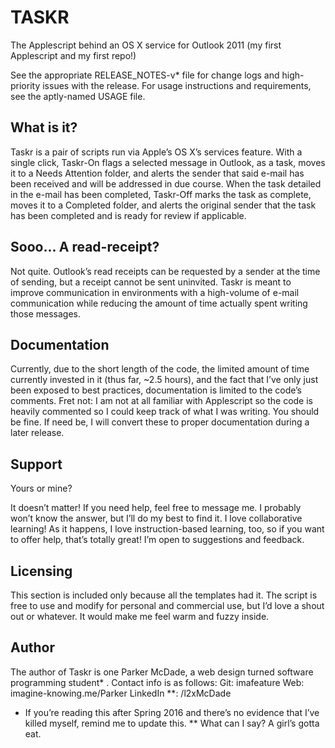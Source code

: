 # TASKR
The Applescript behind an OS X service for Outlook 2011 (my first Applescript and my first repo!)

See the appropriate RELEASE_NOTES-v* file for change logs and high-priority issues with the release. 
For usage instructions and requirements, see the aptly-named USAGE file. 

What is it?
-------
Taskr is a pair of scripts run via Apple’s OS X’s services feature. With a single click, Taskr-On flags a selected message in Outlook, as a task, moves it to a Needs Attention folder, and alerts the sender that said e-mail has been received and will be addressed in due course. When the task detailed in the e-mail has been completed, Taskr-Off marks the task as complete, moves it to a Completed folder, and alerts the original sender that the task has been completed and is ready for review if applicable.

Sooo... A read-receipt?
-------
Not quite. Outlook’s read receipts can be requested by a sender at the time of sending, but a receipt cannot be sent uninvited. Taskr is meant to improve communication in environments with a high-volume of e-mail communication while reducing the amount of time actually spent writing those messages.

Documentation
-------
Currently, due to the short length of the code, the limited amount of time currently invested in it (thus far, ~2.5 hours), and the fact that I’ve only just been exposed to best practices, documentation is limited to the code’s comments. Fret not: I am not at all familiar with Applescript so the code is heavily commented so I could keep track of what I was writing. You should be fine. If need be, I will convert these to proper documentation during a later release.

Support
-------
Yours or mine?

It doesn’t matter! If you need help, feel free to message me. I probably won’t know the answer, but I’ll do my best to find it. I love collaborative learning! As it happens, I love instruction-based learning, too, so if you want to offer help, that’s totally great! I’m open to suggestions and feedback. <!--Just send your question/comment to support@imagineknowing.me.-->

Licensing 
-------
This section is included only because all the templates had it. The script is free to use and modify for personal and commercial use, but I’d love a shout out or whatever. It would make me feel warm and fuzzy inside.  

Author
-------
The author of Taskr is one Parker McDade, a web design turned software programming student* . Contact info is as follows:
    Git: imafeature
    Web: imagine-knowing.me/Parker
    LinkedIn **: /l2xMcDade


* If you’re reading this after Spring 2016 and there’s no evidence that I’ve killed myself, remind me to update this.
** What can I say? A girl’s gotta eat.

